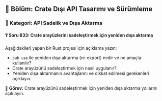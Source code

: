 ## 📘 Bölüm: Crate Dışı API Tasarımı ve Sürümleme  
### 🔹 Kategori: API Sadelik ve Dışa Aktarma  
#### ❓ Soru 833: Crate arayüzlerini sadeleştirmek için yeniden dışa aktarma

Aşağıdakileri yapan bir Rust projesi için açıklama yazın:

- `pub use` ile yeniden dışa aktarma (re-export) nedir ve ne amaçla kullanılır?
- Crate arayüzünü sadeleştirmek için nasıl uygulanır?
- Yeniden dışa aktarmanın avantajlarını ve dikkat edilmesi gerekenleri açıklayın.

🔧 **Görev:** Crate arayüzünü sadeleştirmek için yeniden dışa aktarma yollarını açıklayın.
